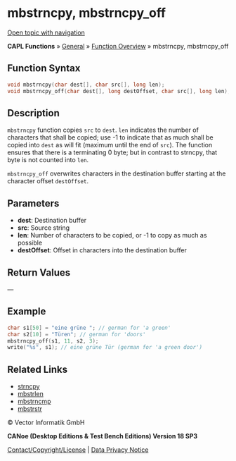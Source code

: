 # mbstrncpy, mbstrncpy_off

[Open topic with navigation](../../../../../CANoeDEFamily.htm#Topics/CAPLFunctions/Other/Functions/CAPLfunctionMbStrnCpy.md)

**CAPL Functions** » [General](../CAPLGeneralStartPage.md) » [Function Overview](../CAPLfunctionsGeneralOverview.md) » mbstrncpy, mbstrncpy_off

## Function Syntax

```c
void mbstrncpy(char dest[], char src[], long len);
void mbstrncpy_off(char dest[], long destOffset, char src[], long len);
```

## Description

`mbstrncpy` function copies `src` to `dest`. `len` indicates the number of characters that shall be copied; use -1 to indicate that as much shall be copied into `dest` as will fit (maximum until the end of `src`). The function ensures that there is a terminating 0 byte; but in contrast to strncpy, that byte is not counted into `len`.

`mbstrncpy_off` overwrites characters in the destination buffer starting at the character offset `destOffset`.

## Parameters

- **dest**: Destination buffer
- **src**: Source string
- **len**: Number of characters to be copied, or -1 to copy as much as possible
- **destOffset**: Offset in characters into the destination buffer

## Return Values

—

## Example

```c
char s1[50] = "eine grüne "; // german for 'a green'
char s2[10] = "Türen"; // german for 'doors'
mbstrncpy_off(s1, 11, s2, 3);
write("%s", s1); // eine grüne Tür (german for 'a green door')
```

## Related Links

- [strncpy](CAPLfunctionStrnCpy.md)
- [mbstrlen](CAPLfunctionMbStrLen.md)
- [mbstrncmp](CAPLfunctionMbStrnCmp.md)
- [mbstrstr](CAPLfunctionMbStrStr.md)

© Vector Informatik GmbH

**CANoe (Desktop Editions & Test Bench Editions) Version 18 SP3**

[Contact/Copyright/License](../../../Shared/ContactCopyrightLicense.md) | [Data Privacy Notice](https://www.vector.com/int/en/company/get-info/privacy-policy/)